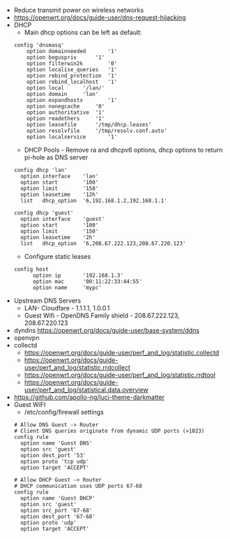 * Reduce transmit power on wireless networks
* https://openwrt.org/docs/guide-user/dns-request-hijacking
* DHCP
  * Main dhcp options can be left as default:
  ```
  config 'dnsmasq'
	  option domainneeded		'1'
	  option boguspriv		'1'
	  option filterwin2k		'0'
	  option localise_queries	'1'
	  option rebind_protection	'1'
	  option rebind_localhost	'1'
	  option local		'/lan/'
	  option domain		'lan'
	  option expandhosts		'1'
	  option nonegcache		'0'
	  option authoritative	'1'
	  option readethers		'1'
	  option leasefile		'/tmp/dhcp.leases'
	  option resolvfile		'/tmp/resolv.conf.auto'
	  option localservice		'1'
  ```
  * DHCP Pools - Remove ra and dhcpv6 options, dhcp options to return pi-hole as DNS server
  ```
  config dhcp 'lan'
	option interface	'lan'
	option start		'100'
	option limit		'150'
	option leasetime	'12h'
	list   dhcp_option	'6,192.168.1.2,192.168.1.1'
	
  config dhcp 'guest'
	option interface	'guest'
	option start		'100'
	option limit		'150'
	option leasetime	'2h'
	list   dhcp_option	'6,208.67.222.123,208.67.220.123'
  ```
  * Configure static leases
  ```
  config host
        option ip       '192.168.1.3'
        option mac      '00:11:22:33:44:55'
        option name     'mypc'
  ```
* Upstream DNS Servers
  * LAN- Cloudfare - 1.1.1.1, 1.0.0.1
  * Guest Wifi - OpenDNS Family shield - 208.67.222.123, 208.67.220.123
* dyndns https://openwrt.org/docs/guide-user/base-system/ddns
* openvpn
* collectd
  * https://openwrt.org/docs/guide-user/perf_and_log/statistic.collectd
  * https://openwrt.org/docs/guide-user/perf_and_log/statistic.rrdcollect
  * https://openwrt.org/docs/guide-user/perf_and_log/statistic.rrdtool
  * https://openwrt.org/docs/guide-user/perf_and_log/statistical.data.overview
* https://github.com/apollo-ng/luci-theme-darkmatter
* Guest WiFI
  * /etc/config/firewall settings
  ```
  # Allow DNS Guest -> Router
  # Client DNS queries originate from dynamic UDP ports (>1023) 
  config rule
    option name 'Guest DNS'
    option src 'guest'
    option dest_port '53'
    option proto 'tcp udp'
    option target 'ACCEPT'
    
  # Allow DHCP Guest -> Router
  # DHCP communication uses UDP ports 67-68
  config rule
    option name 'Guest DHCP'
    option src 'guest'
    option src_port '67-68'
    option dest_port '67-68'
    option proto 'udp'
    option target 'ACCEPT'
  ```


